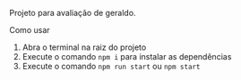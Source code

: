 Projeto para avaliação de geraldo.

Como  usar

1. Abra o terminal na raiz do projeto
2. Execute o comando `npm i` para instalar as dependências
3. Execute o comando `npm run start` ou `npm start`